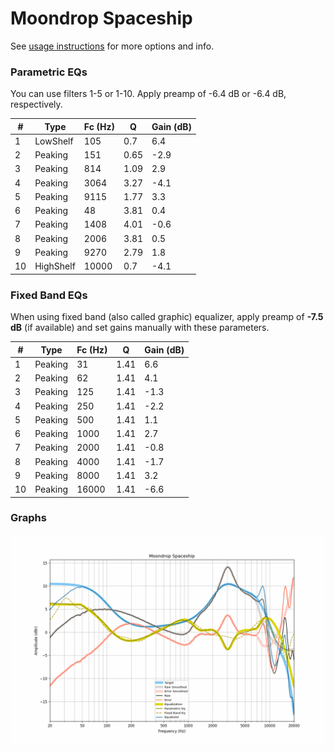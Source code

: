 # Moondrop Spaceship
See [usage instructions](https://github.com/jaakkopasanen/AutoEq#usage) for more options and info.

### Parametric EQs
You can use filters 1-5 or 1-10. Apply preamp of -6.4 dB or -6.4 dB, respectively.

|   # | Type      |   Fc (Hz) |    Q |   Gain (dB) |
|-----|-----------|-----------|------|-------------|
|   1 | LowShelf  |       105 | 0.7  |         6.4 |
|   2 | Peaking   |       151 | 0.65 |        -2.9 |
|   3 | Peaking   |       814 | 1.09 |         2.9 |
|   4 | Peaking   |      3064 | 3.27 |        -4.1 |
|   5 | Peaking   |      9115 | 1.77 |         3.3 |
|   6 | Peaking   |        48 | 3.81 |         0.4 |
|   7 | Peaking   |      1408 | 4.01 |        -0.6 |
|   8 | Peaking   |      2006 | 3.81 |         0.5 |
|   9 | Peaking   |      9270 | 2.79 |         1.8 |
|  10 | HighShelf |     10000 | 0.7  |        -4.1 |

### Fixed Band EQs
When using fixed band (also called graphic) equalizer, apply preamp of **-7.5 dB** (if available) and set gains manually with these parameters.

|   # | Type    |   Fc (Hz) |    Q |   Gain (dB) |
|-----|---------|-----------|------|-------------|
|   1 | Peaking |        31 | 1.41 |         6.6 |
|   2 | Peaking |        62 | 1.41 |         4.1 |
|   3 | Peaking |       125 | 1.41 |        -1.3 |
|   4 | Peaking |       250 | 1.41 |        -2.2 |
|   5 | Peaking |       500 | 1.41 |         1.1 |
|   6 | Peaking |      1000 | 1.41 |         2.7 |
|   7 | Peaking |      2000 | 1.41 |        -0.8 |
|   8 | Peaking |      4000 | 1.41 |        -1.7 |
|   9 | Peaking |      8000 | 1.41 |         3.2 |
|  10 | Peaking |     16000 | 1.41 |        -6.6 |

### Graphs
![](./Moondrop%20Spaceship.png)
